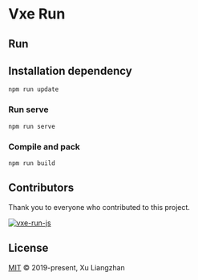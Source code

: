 # Vxe Run

## Run

## Installation dependency

```shell
npm run update
```

### Run serve

```shell
npm run serve
```

### Compile and pack

```shell
npm run build
```

## Contributors

Thank you to everyone who contributed to this project.

[![vxe-run-js](https://contrib.rocks/image?repo=x-extends/vxe-run-js)](https://github.com/x-extends/vxe-run-js/graphs/contributors)

## License

[MIT](LICENSE) © 2019-present, Xu Liangzhan
